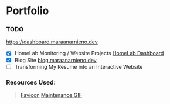 # Portfolio

### TODO
https://dashboard.maraanarnieno.dev
- [x] HomeLab Monitoring / Website Projects [HomeLab Dashboard](https://dashboard.maraanarnieno.dev)
- [x] Blog Site [blog.maraanarnieno.dev](https://dashboard.maraanarnieno.dev)
- [ ] Transforming My Resume into an Interactive Website

### Resources Used:

> [Favicon](https://www.flaticon.com/free-icon/user_17948614?term=person&page=1&position=94&origin=search&related_id=17948614)
> [Maintenance GIF](https://dribbble.com/shots/3710403-Maintenance-Panel-Animated)
